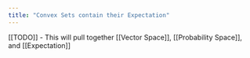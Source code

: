 ```yaml
---
title: "Convex Sets contain their Expectation"
---
```


[[TODO]] - This will pull together [[Vector Space]], [[Probability Space]], and [[Expectation]]